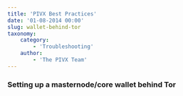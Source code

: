 ```yaml
---
title: 'PIVX Best Practices'
date: '01-08-2014 00:00'
slug: wallet-behind-tor
taxonomy:
    category:
        - 'Troubleshooting'
    author:
        - 'The PIVX Team'
---
```


### Setting up a masternode/core wallet behind Tor
